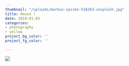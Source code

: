 ```yaml
---
thumbnail: "/uploads/markus-spiske-516263-unsplash.jpg"
title: House !
date: 2019-01-03
categories:
- photography
- yellow
project_bg_color: ''
project_fg_color: ''

---
```

![](/uploads/markus-spiske-516263-unsplash.jpg)